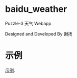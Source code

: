 # baidu_weather

Puzzle-3 天气 Webapp

Designed and Developed By 谢扬

# 示例

[示例](http://weather.poimoe.com/ "示例").